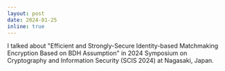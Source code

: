 ```yaml
---
layout: post
date: 2024-01-25 
inline: true
---
```


I talked about "Efficient and Strongly-Secure Identity-based Matchmaking Encryption Based on BDH Assumption" in 2024 Symposium on Cryptography and Information Security (SCIS 2024) at Nagasaki, Japan.

